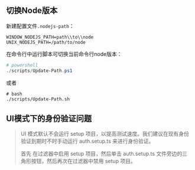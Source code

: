 ## 切换Node版本

新建配置文件`.nodejs-path`：

```text
WINDOW_NODEJS_PATH=path\\to\\node
UNIX_NODEJS_PATH=/path/to/node
```
在命令行中运行脚本可切换当前命令行node版本：

```powershell
# powershell
./scripts/Update-Path.ps1
```
或者
```shell
# bash
./scripts/Update-Path.sh
```

## UI模式下的身份验证问题

> UI 模式默认不会运行 setup 项目，以提高测试速度。我们建议在现有身份验证到期时不时手动运行 auth.setup.ts 来进行身份验证。
> 
> 首先 在过滤器中启用 setup 项目，然后单击 auth.setup.ts 文件旁边的三角形按钮，然后再次在过滤器中禁用 setup 项目。
